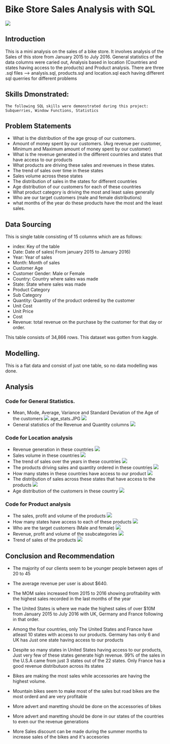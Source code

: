 # Bike Store Sales Analysis with SQL
![](bike.jpg)

## Introduction
This is a mini analysis on the sales of a bike store. It involves analysis of the Sales of this store from January 2015 to July 2016.
General statistics of the data columns were caried out, Analysis based in location (Countries and states having access to the products)
and Product analysis.
There are three .sql files --> analysis.sql, products.sql and location.sql each having different sql querries for different problems

## Skills Dmonstrated:
    The following SQL skills were demonstrated during this project:
    Subquerries, Window Functions, Statistics

## Problem Statements
- What is the distribution of the age group of our customers.
- Amount of money spent by our customers. (Avg revenue per customer, Minimum and Maximum amount of money spent by our customer)
- What is the revenue generated in the different countries and states that have access to our products
- What products are driving these sales and revenues in these states.
- The trend of sales over time in these states
- Sales volume across these states
- The distribution of sales in the states for different countries
- Age distribution of our customers for each of these countries
- What product category is driving the most and least sales generally
- Who are our target customers (male and female distributions)
- what months of the year do these products have the most and the least sales.


## Data Sourcing
This is single table consisting of 15 columns which are as follows:
- index: Key of the table
- Date: Date of sales( From january 2015 to January 2016)
- Year: Year of sales
- Month: Month of sales
- Customer Age
- Customer Gender: Male or Female
- Country: Country where sales was made
- State: State where sales was made
- Product Category
- Sub Category
- Quantity: Quantity of the product ordered by the customer
- Unit Cost
- Unit Price
- Cost
- Revenue: total revenue on the purchase by the customer for that day or order.

This table consists of 34,866 rows.
This dataset was gotten from kaggle.

## Modelling.
This is a flat data and consist of just one table, so no data modelling was done.

## Analysis
### Code for General Statistics.
- Mean, Mode, Average, Variance and Standard Deviation of the Age of the customers
![](age_stats.JPG)
age_stats.JPG
![](variance_stat_age.JPG)
- General statistics of the Revenue and Quantity columns
![](rev_quant_Stat.JPG)

### Code for Location analysis
- Revenue generation in these countries
![](Country_rev.JPG)
- Sales volume in these countries
![](country_sales.JPG)
- The trend of sales over the years in these countries
![](Country_Trend.JPG)
- The products driving sales and quantity ordered in these countries
![](country_drive_s_v.JPG)
- How many states in these countries have access to our product
![](StateAccess.JPG)
- The distribution of sales across these states that have access to the products
![](State_Sales_distrib.JPG)
- Age distribution of the customers in these country
![](country_age_dist.JPG)

### Code for Product analysis
- The sales, profit and volume of the products
![](product_sales.JPG)
- How many states have access to each of these products
![](State_access_prod.JPG)
- Who are the target customers (Male and female)
![](prod_target_cust.JPG)
- Revenue, profit and volume of the ssubcategories
![](Prod_cat_rev.JPG)
- Trend of sales of the products
![](Prod_TRend.JPG)


## Conclusion and Recommendation
- The majority of our clients seem to be younger people between ages of 20 to 45
- The average revenue per user is about $640.
- The MOM sales increased from 2015 to 2016 showing profitability with the highest sales recorded in the last months of the year
- The United States is where we made the highest sales of over $10M from January 2015 to July 2016 with UK, Germany and France following in that order.
- Among the four countries, only The United States and France have atleast 10 states with access to our products. Germany has only 6 and UK has Just one state having access to our products
- Despite so many states in United States having access to our products, Just very few of these states generate high revenue. 99% of the sales in the U.S.A came from just 3 states out of the 22 states. Only France has a good revenue distributuon across its states
- Bikes are making the most sales while accessories are having the highest volume.
- Mountain bikes seem to make most of the sales but road bikes are the most orderd and are very profitable

- More advert and maretting should be done on the accessories of bikes
- More advert and maretting should be done in our states of the countries to even our the revenue generations
- More Sales discount can be made during the summer months to increase sales of the bikes and it's accesories



